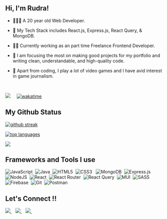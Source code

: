  ## Hi, I'm Rudra!

- 🙋🏻‍♂️ A 20 year old Web Developer. 

- 🔧 My Tech Stack includes React.js, Express.js, React Query, & MongoDB.

- 👨‍💻 Currently working as an part time Freelance Frontend Developer.

- 🎯 I am focusing the most on making good projects for my portfolio and writing clean, understandable, and high-quality code.

- 🚀 Apart from coding, I play a lot of video games and I have avid interest in game journalism.
<br/>

  ![](https://visitor-badge.laobi.icu/badge?page_id=rk03ind.visitor-badge&style=flat-square&color=0088cc)&nbsp;&nbsp;&nbsp;&nbsp;
  [![wakatime](https://wakatime.com/badge/user/a7924e1b-9408-4de7-aac3-b6d8a4e258a1.svg)](https://wakatime.com/@a7924e1b-9408-4de7-aac3-b6d8a4e258a1)

 ## My Github Status
  
  [![github streak](https://github-readme-streak-stats.herokuapp.com/?user=rk03ind&theme=tokyonight)](https://github.com/DenverCoder1/github-readme-streak-stats)
  
  [![ top languages](https://github-readme-stats.vercel.app/api/top-langs/?username=rk03ind&theme=tokyonight)](https://github.com/anuraghazra/github-readme-stats)

  ![](https://github-profile-summary-cards.vercel.app/api/cards/profile-details?username=rk03ind&theme=tokyonight)

## Frameworks and Tools I use 
 ![JavaScript](https://img.shields.io/badge/javascript-%23323330.svg?style=for-the-badge&logo=javascript&logoColor=%23F7DF1E)&nbsp;
 ![Java](https://img.shields.io/badge/java-%23ED8B00.svg?style=for-the-badge&logo=java&logoColor=white)&nbsp;
 ![HTML5](https://img.shields.io/badge/html5-%23E34F26.svg?style=for-the-badge&logo=html5&logoColor=white)&nbsp;
 ![CSS3](https://img.shields.io/badge/css3-%231572B6.svg?style=for-the-badge&logo=css3&logoColor=white)&nbsp;&nbsp;
 ![MongoDB](https://img.shields.io/badge/MongoDB-%234ea94b.svg?style=for-the-badge&logo=mongodb&logoColor=white)&nbsp;
 ![Express.js](https://img.shields.io/badge/express.js-%23404d59.svg?style=for-the-badge&logo=express&logoColor=%2361DAFB)&nbsp;
 ![NodeJS](https://img.shields.io/badge/node.js-6DA55F?style=for-the-badge&logo=node.js&logoColor=white)&nbsp;
 ![React](https://img.shields.io/badge/react-%2320232a.svg?style=for-the-badge&logo=react&logoColor=%2361DAFB)&nbsp;
 ![React Router](https://img.shields.io/badge/React_Router-CA4245?style=for-the-badge&logo=react-router&logoColor=white)&nbsp;
 ![React Query](https://img.shields.io/badge/-React%20Query-FF4154?style=for-the-badge&logo=react%20query&logoColor=white)&nbsp;
 ![MUI](https://img.shields.io/badge/MUI-%230081CB.svg?style=for-the-badge&logo=mui&logoColor=white)&nbsp;
 ![SASS](https://img.shields.io/badge/SASS-hotpink.svg?style=for-the-badge&logo=SASS&logoColor=white)&nbsp;
 ![Firebase](https://img.shields.io/badge/firebase-%23039BE5.svg?style=for-the-badge&logo=firebase)&nbsp;
 ![Git](https://img.shields.io/badge/git-%23F05033.svg?style=for-the-badge&logo=git&logoColor=white)&nbsp;
 ![Postman](https://img.shields.io/badge/Postman-FF6C37?style=for-the-badge&logo=postman&logoColor=white)&nbsp;

## Let's Connect !! 
<a href="https://twitter.com/rudra_konar">
 <img src="https://img.shields.io/badge/Twitter-%231DA1F2.svg?style=for-the-badge&logo=Twitter&logoColor=white"/>
</a>&nbsp;&nbsp;
<a href="https://www.linkedin.com/in/rudra-konar">
 <img src="https://img.shields.io/badge/linkedin-%230077B5.svg?style=for-the-badge&logo=linkedin&logoColor=white"/>
</a>&nbsp;&nbsp;
<a href="https://www.instagram.com/rudra.konar/">
 <img src="https://img.shields.io/badge/Instagram-%23E4405F.svg?style=for-the-badge&logo=Instagram&logoColor=white"/>
</a>&nbsp;&nbsp;
